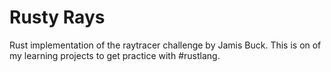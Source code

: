 # Rusty Rays
Rust implementation of the raytracer challenge by Jamis Buck. This is on of my learning projects to get practice with #rustlang. 
